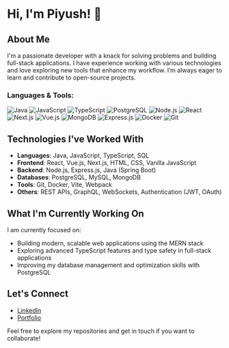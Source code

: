 # Hi, I'm Piyush! 👋

## About Me

I'm a passionate developer with a knack for solving problems and building full-stack applications. I have experience working with various technologies and love exploring new tools that enhance my workflow. I’m always eager to learn and contribute to open-source projects.

### Languages & Tools:
<p align="left">
  <img src="https://img.shields.io/badge/Java-ED8B00?style=for-the-badge&logo=java&logoColor=white" alt="Java" />
  <img src="https://img.shields.io/badge/JavaScript-F7DF1E?style=for-the-badge&logo=javascript&logoColor=black" alt="JavaScript" />
  <img src="https://img.shields.io/badge/TypeScript-007ACC?style=for-the-badge&logo=typescript&logoColor=white" alt="TypeScript" />
  <img src="https://img.shields.io/badge/PostgreSQL-316192?style=for-the-badge&logo=postgresql&logoColor=white" alt="PostgreSQL" />
  <img src="https://img.shields.io/badge/Node.js-339933?style=for-the-badge&logo=nodedotjs&logoColor=white" alt="Node.js" />
  <img src="https://img.shields.io/badge/React-61DAFB?style=for-the-badge&logo=react&logoColor=black" alt="React" />
  <img src="https://img.shields.io/badge/Next.js-000000?style=for-the-badge&logo=nextdotjs&logoColor=white" alt="Next.js" />
  <img src="https://img.shields.io/badge/Vue.js-4FC08D?style=for-the-badge&logo=vuedotjs&logoColor=white" alt="Vue.js" />
  <img src="https://img.shields.io/badge/MongoDB-47A248?style=for-the-badge&logo=mongodb&logoColor=white" alt="MongoDB" />
  <img src="https://img.shields.io/badge/Express.js-000000?style=for-the-badge&logo=express&logoColor=white" alt="Express.js" />
  <img src="https://img.shields.io/badge/Docker-2496ED?style=for-the-badge&logo=docker&logoColor=white" alt="Docker" />
  <img src="https://img.shields.io/badge/Git-F05032?style=for-the-badge&logo=git&logoColor=white" alt="Git" />
</p>

## Technologies I've Worked With

- **Languages**: Java, JavaScript, TypeScript, SQL
- **Frontend**: React, Vue.js, Next.js, HTML, CSS, Vanilla JavaScript
- **Backend**: Node.js, Express.js, Java (Spring Boot)
- **Databases**: PostgreSQL, MySQL, MongoDB
- **Tools**: Git, Docker, Vite, Webpack
- **Others**: REST APIs, GraphQL, WebSockets, Authentication (JWT, OAuth)

## What I'm Currently Working On

I am currently focused on:
- Building modern, scalable web applications using the MERN stack
- Exploring advanced TypeScript features and type safety in full-stack applications
- Improving my database management and optimization skills with PostgreSQL

## Let's Connect

- [LinkedIn]()
- [Portfolio]() 

Feel free to explore my repositories and get in touch if you want to collaborate!

